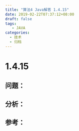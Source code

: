 ```yaml
---
title: "算法4 Java解答 1.4.15"
date: 2019-02-22T07:37:12+08:00
draft: false
tags:
   - JAVA
categories:
  - 技术
  - 归档
---
```



# 1.4.15

## 问题：


## 分析：


## 参考：


